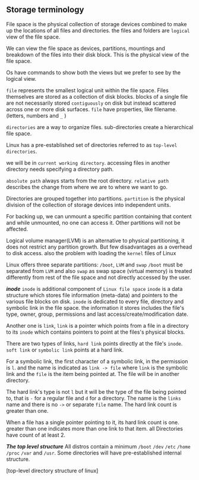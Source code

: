 
## Storage terminology

File space is the physical collection of storage devices combined to make up the locations of all files and directories.
the files and folders are `logical` view of the file space.

We can view the file space as devices, partitions, mountings and breakdown of the files into their disk block. This is the physical view of the file space.

Os have commands to show both the views but we prefer to see by the logical view.

`file` represents the smallest logical unit within the file space.
Files themselves are stored as a collection of disk blocks.
blocks of a single file are not necessarily stored `contiguously` on disk but instead scattered across one or more disk surfaces.
`file` have properties, like filename. (letters, numbers and `_` )

`directories` are a way to organize files. sub-directories create a hierarchical file space.

Linux has a pre-established set of directories referred to as `top-level directories`.

we will be in `current working directory`.
accessing files in another directory needs specifying a directory path.

`absolute path` always starts from the root directory.
`relative path` describes the change from where we are to where we want to go.

Directories are grouped together into partitions.
`partition` is the physical division of the collection of storage devices into independent units.

For backing up, we can unmount a specific partition containing that content and while unmounted, no one can access it. Other partitions will not be affected.

Logical volume manager(LVM) is an alternative to physical partitioning, it does not restrict any partition growth. But few disadvantages as a overhead to disk access. also the problem with loading the `kernel` files of Linux

Linux offers three separate partitions: `/boot`, `LVM` and `swap`
`/boot` must be separated from `LVM` and also `swap` as swap space (virtual memory) is treated differently from rest of the file space and not directly accessed by the user.

***inode***
`inode` is additional component of `Linux file space`
`inode` is a data structure which stores file information (meta-data) and pointers to the various file blocks on disk.
`inode` is dedicated to every file, directory and symbolic link in the file space.
the information it stores includes the file's type, owner, group, permissions and last access/create/modification date.

Another one is `link`,
`link` is a pointer which points from a file in a directory to its `inode` which contains pointers to point at the files's physical blocks.

There are two types of links, 
`hard link` points directly at the file's `inode`.
`soft link` or `symbolic link` points at a hard link.

For a symbolic link, the first character of a symbolic link, in the permission is `l`.
and the name is indicated as `link -> file` where `link` is the symbolic link and the `file` is the item being pointed at. The file will be in another directory.

The hard link's type is not `l` but it will be the type of the file being pointed to, that is `-` for a regular file and `d` for a directory.
The name is the `links` name and there is no `->` or separate `file` name.
The hard link count is greater than one.

When a file has a single pointer pointing to it, its hard link count is one.  
greater than one indicates more than one link to that item. all Directories have count of at least 2.


***The top level structure***
All distros contain a minimum `/boot` `/dev` `/etc` `/home` `/proc` `/var` and `/usr`.
Some directories will have pre-established internal structure.

[top-level directory structure of linux]

